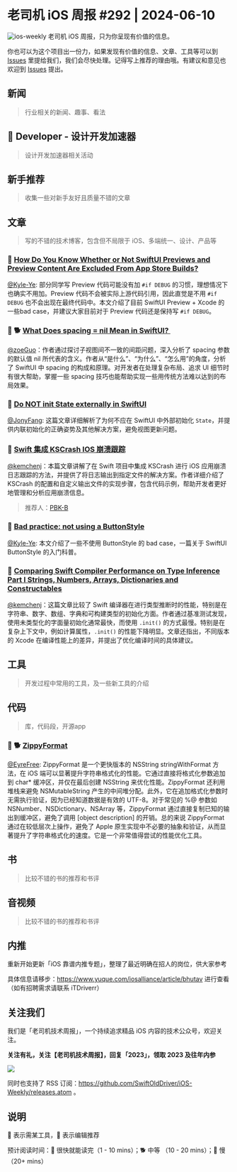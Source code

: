 # 老司机 iOS 周报 #292 | 2024-06-10

![ios-weekly](https://github.com/SwiftOldDriver/iOS-Weekly/blob/master/assets/ios-weekly.png?raw=true)
老司机 iOS 周报，只为你呈现有价值的信息。

你也可以为这个项目出一份力，如果发现有价值的信息、文章、工具等可以到 [Issues](https://github.com/SwiftOldDriver/iOS-Weekly/issues) 里提给我们，我们会尽快处理。记得写上推荐的理由哦。有建议和意见也欢迎到 [Issues](https://github.com/SwiftOldDriver/iOS-Weekly/issues) 提出。

## 新闻

> 行业相关的新闻、趣事、看法

##  Developer - 设计开发加速器

> 设计开发加速器相关活动

## 新手推荐

> 收集一些对新手友好且质量不错的文章

## 文章

> 写的不错的技术博客，包含但不局限于 iOS、多端统一、设计、产品等

### 🐎 [How Do You Know Whether or Not SwiftUI Previews and Preview Content Are Excluded From App Store Builds?](https://jaredsinclair.com/2024/05/20/preview-content.html)

[@Kyle-Ye](https://github.com/Kyle-Ye): 部分同学写 Preview 代码可能没有加 `#if DEBUG` 的习惯，理想情况下也确实不用加。Preview 代码不会被实际上游代码引用，因此直觉是不用 `#if DEBUG` 也不会出现在最终代码中。本文介绍了目前 SwiftUI Preview + Xcode 的一些bad case，并建议大家目前对于 Preview 代码还是保持写 `#if DEBUG`。

### 🌟 🐕 [What Does spacing = nil Mean in SwiftUI? ](https://fatbobman.com/en/posts/spacing-of-swiftui/)

[@zoeGuo](https://github.com/zoeGuo)：作者通过探讨子视图间不一致的间距问题，深入分析了 spacing 参数的默认值 nil 所代表的含义。作者从“是什么”、“为什么”、“怎么用”的角度，分析了 SwiftUI 中 spacing 的构成和原理。对开发者在处理复杂布局、追求 UI 细节时有很大帮助，掌握一些 spacing 技巧也能帮助实现一些用传统方法难以达到的布局效果。

### 🐎 [Do NOT init State externally in SwiftUI](https://samwize.com/2024/05/08/do-not-init-state-externally-in-swiftui-view/)

[@JonyFang](https://github.com/JonyFang): 这篇文章详细解析了为何不应在 SwiftUI 中外部初始化 `State`，并提供内联初始化的正确姿势及其他解决方案，避免视图更新问题。

### 🐎 [Swift 集成 KSCrash IOS 崩溃跟踪](https://bin.zmide.com/?p=1220)

[@kemchenj](https://kemchenj.github.io/)：本篇文章讲解了在 Swift 项目中集成 KSCrash 进行 iOS 应用崩溃日志跟踪的方法，并提供了将日志输出到指定文件的解决方案。作者详细介绍了 KSCrash 的配置和自定义输出文件的实现步骤，包含代码示例，帮助开发者更好地管理和分析应用崩溃信息。

> 推荐人：[PBK-B](https://github.com/PBK-B)

### 🐎 [Bad practice: not using a ButtonStyle](https://www.swiftwithvincent.com/blog/bad-practice-not-using-a-buttonstyle)

[@Kyle-Ye](https://github.com/Kyle-Ye): 本文介绍了一些不使用 ButtonStyle 的 bad case，一篇关于 SwiftUI ButtonStyle 的入门科普。

### 🐎 [Comparing Swift Compiler Performance on Type Inference Part I Strings, Numbers, Arrays, Dictionaries and Constructables](https://lucasvandongen.dev/compiler_performance.php)

[@kemchenj](https://kemchenj.github.io/)：这篇文章比较了 Swift 编译器在进行类型推断时的性能，特别是在字符串、数字、数组、字典和可构建类型的初始化方面。作者通过基准测试发现，使用未类型化的字面量初始化通常最快，而使用 `.init()` 的方式最慢。特别是在复杂上下文中，例如计算属性，`.init()` 的性能下降明显。文章还指出，不同版本的 Xcode 在编译性能上的差异，并提出了优化编译时间的具体建议。

## 工具

> 开发过程中常用的工具，及一些新工具的介绍

## 代码

> 库，代码段，开源app

### 🌟 🐕 [ZippyFormat](https://github.com/michaeleisel/ZippyFormat)

[@EyreFree](https://github.com/EyreFree): ZippyFormat 是一个更快版本的 NSString stringWithFormat 方法，在 iOS 端可以显著提升字符串格式化的性能。它通过直接将格式化参数追加到 char* 缓冲区，并仅在最后创建 NSString 来优化性能。ZippyFormat 还利用堆栈来避免 NSMutableString 产生的中间堆分配。此外，它在追加格式化参数时无需执行验证，因为已经知道数据是有效的 UTF-8。对于常见的 %@ 参数如 NSNumber、NSDictionary、NSArray 等，ZippyFormat 通过直接复制已知的输出到缓冲区，避免了调用 [object description] 的开销。总的来说 ZippyFormat 通过在较低层次上操作，避免了 Apple 原生实现中不必要的抽象和验证，从而显著提升了字符串格式化的速度。它是一个非常值得尝试的性能优化工具。

## 书

> 比较不错的书的推荐和书评

## 音视频

> 比较不错的书的推荐和书评

## 内推

重新开始更新「iOS 靠谱内推专题」，整理了最近明确在招人的岗位，供大家参考

具体信息请移步：https://www.yuque.com/iosalliance/article/bhutav 进行查看（如有招聘需求请联系 iTDriverr）

## 关注我们

我们是「老司机技术周报」，一个持续追求精品 iOS 内容的技术公众号，欢迎关注。

**关注有礼，关注【老司机技术周报】，回复「2023」，领取 2023 及往年内参**

![](https://github.com/SwiftOldDriver/iOS-Weekly/blob/master/assets/qrcode_for_wechat.jpg?raw=true)

同时也支持了 RSS 订阅：https://github.com/SwiftOldDriver/iOS-Weekly/releases.atom 。

## 说明

🚧 表示需某工具，🌟 表示编辑推荐

预计阅读时间：🐎 很快就能读完（1 - 10 mins）；🐕 中等 （10 - 20 mins）；🐢 慢（20+ mins）
